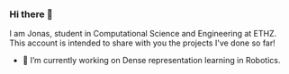 ### Hi there 👋

I am Jonas, student in Computational Science and Engineering at ETHZ. This account is intended to share with you the projects I've done so far!

- 🔭 I’m currently working on Dense representation learning in Robotics.

<!--
**JonasGrutter/JonasGrutter** is a ✨ _special_ ✨ repository because its `README.md` (this file) appears on your GitHub profile.

Here are some ideas to get you started:

- 🔭 I’m currently working on ...
- 🌱 I’m currently learning ...
- 👯 I’m looking to collaborate on ...
- 🤔 I’m looking for help with ...
- 💬 Ask me about ...
- 📫 How to reach me: ...
- 😄 Pronouns: ...
- ⚡ Fun fact: ...

Put link to linkedin
-->
